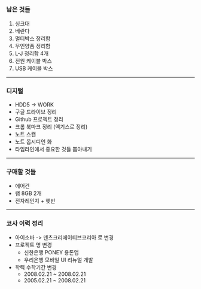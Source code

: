 ### 남은 것들

1. 싱크대
2. 베란다
3. 멀티박스 정리함
4. 무인양품 정리함
5. L-J 정리함 4개
6. 전원 케이블 박스
7. USB 케이블 박스

---

### 디지털

- HDD5 -> WORK
- 구글 드라이브 정리
- Github 프로젝트 정리
- 크롬 북마크 정리 (액기스로 정리)
- 노트 스캔
- 노트 옵시디언 화
- 타임라인에서 중요한 것들 뽑아내기


---

### 구매할 것들

- 에어건
- 램 8GB 2개
- 전자레인지 + 햇반

---

### 코사 이력 정리

- 아이소바 -> 덴츠크리에이티브코리아 로 변경
- 프로젝트 명 변경
	- 신한은행 PONEY 용돈앱
	- 우리은행 모바일 UI 리뉴얼 개발
- 학력 수학기간 변경
	- 2008.02.21 ~ 2008.02.21
	- 2005.02.21 ~ 2008.02.21




